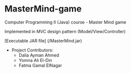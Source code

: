 # MasterMind-game
Computer Programming II (Java) course - Master Mind game

Implemented in MVC design pattern (Model/View/Controller)


[Executable JAR file] (/MasterMind.jar)


- Project Contributors:
  - Dalia Ayman Ahmed
  - Yomna Ali El-Din
  - Fatma Gamal ElNagar

